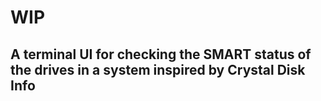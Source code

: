 # WIP

## A terminal UI for checking the SMART status of the drives in a system inspired by Crystal Disk Info
